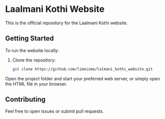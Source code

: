 # Laalmani Kothi Website

This is the official repository for the Laalmani Kothi website.

## Getting Started

To run the website locally:

1. Clone the repository:
   ```bash
   git clone https://github.com/limeisme/lalmani_kothi_website.git

Open the project folder and start your preferred web server, or simply open the HTML file in your browser.

## Contributing

Feel free to open issues or submit pull requests.


